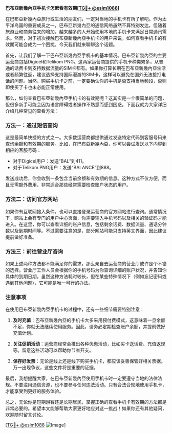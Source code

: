 **巴布亞新幾內亞手机卡怎麽看有效期[[TG💪+ @esim1088](https://t.me/s/esim1088)]**

在巴布亞新幾內亞旅行或生活的朋友们，一定对当地的手机卡有所了解吧。作为太平洋岛国的重要成员之一，巴布亞新幾內亞的通信网络虽然不算特别发达，但随着旅游业和商务往来的增加，越来越多的人开始使用本地的手机卡来满足日常通讯需求。然而，对于初次接触巴布亞新幾內亞手机卡的用户来说，如何查看手机卡的有效期可能会成为一个困扰。今天我们就来聊聊这个话题。

首先，让我们了解一下巴布亞新幾內亞手机卡的基本情况。巴布亞新幾內亞的主要运营商包括Digicel和Telikom PNG。这两家运营商提供的手机卡种类繁多，从普通的话费卡到支持数据流量的SIM卡都有。如果你打算长期在巴布亞新幾內亞生活或者频繁往返，建议选择支持国际漫游的SIM卡，这样可以避免在国外无法接打电话的问题。当然，购买手机卡之前，一定要确认你的手机是否支持当地频段，否则即使买了卡也未必能正常使用。

那么，如何查看巴布亞新幾內亞手机卡的有效期呢？这其实是一个很简单的问题，但很多新手可能会因为语言障碍或者操作不熟悉而感到困惑。下面我就为大家详细介绍几种常见的查看方法：

### 方法一：通过短信查询

这是最简单快捷的方式之一。大多数运营商都提供通过发送特定代码到客服号码来查询余额和有效期的服务。比如，在巴布亞新幾內亞，你可以尝试发送以下内容到相应的客服号码：

- 对于Digicel用户：发送“BAL”到411。
- 对于Telikom PNG用户：发送“BALANCE”到888。

发送成功后，你会收到一条包含当前余额和有效期的信息。这种方式不仅方便，而且无需额外费用，非常适合那些经常需要检查账户状态的用户。

### 方法二：访问官方网站

如果你有互联网接入条件，也可以直接登录运营商的官方网站进行查询。通常情况下，网站上会有专门的用户中心页面，你需要输入手机号码以及相关的验证码才能进入。在这里，你可以查看详细的账户信息，包括剩余话费、数据流量、通话分钟数以及到期时间等。不过需要注意的是，部分网站可能只支持英文界面，因此建议提前做好准备。

### 方法三：前往营业厅咨询

如果上述两种方法都不能满足你的需求，那么亲自去运营商的营业厅或许是个不错的选择。营业厅工作人员会根据你的手机号码为你查询详细的账户状况，并告知你具体的到期日期。虽然这种方法耗时较长，但在某些特殊情况下（例如忘记密码或遇到其他问题），它可能是唯一可行的办法。

### 注意事项

在使用巴布亞新幾內亞手机卡的过程中，还有一些细节需要特别注意：

1. **及时充值**：巴布亞新幾內亞的手机卡大多采用预付费模式，这意味着一旦余额不足，你就无法继续使用服务。因此，请务必定期检查账户余额，并提前做好充值计划。

2. **关注促销活动**：运营商经常会推出各种优惠活动，比如买卡送话费、充值返现等。留意这些活动可以帮助你节省开支。

3. **保存好发票**：无论是线上还是线下购买手机卡，都应该妥善保管好相关票据。万一出现争议，这些文件将是重要的证据。

最后，我想提醒大家，在巴布亞新幾內亞使用手机卡时一定要遵守当地的法律法规。不要滥用通信资源，也不要参与任何违法活动。只有合法合规地使用手机卡，才能享受到更好的服务体验。

总之，无论你是短期游客还是长期居民，掌握正确的查看手机卡有效期的方法都是非常必要的。希望本文能够帮助大家更好地应对这一挑战！如果你还有其他疑问，欢迎随时留言讨论。

[[TG💪+ @esim1088](https://t.me/s/esim1088) ![Image](https://i.postimg.cc/4NQfJmqS/Snipaste-2025-05-13-00-14-12.png)]
